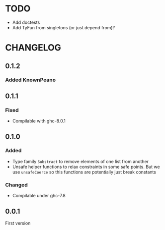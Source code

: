 # TODO
* Add doctests
* Add TyFun from singletons (or just depend from)?

# CHANGELOG

## 0.1.2
### Added KnownPeano

## 0.1.1
### Fixed
* Compilable with ghc-8.0.1

## 0.1.0
### Added
* Type family `Substract` to remove elements of one list from another
* Unsafe helper functions to relax constraints in some safe points. But we use
  `unsafeCoerce` so this functions are potentially just break constants
### Changed
* Compilable under ghc-7.8

## 0.0.1
First version
